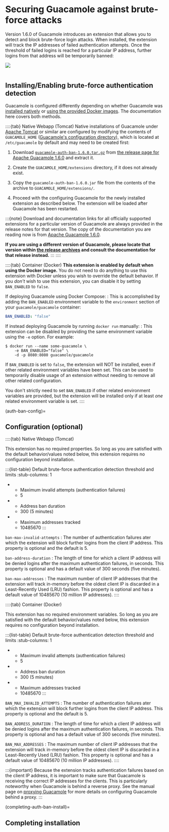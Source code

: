 Securing Guacamole against brute-force attacks
==============================================

Version 1.6.0 of Guacamole introduces an extension that allows you to detect
and block brute-force login attacks. When installed, the extension will track
the IP addresses of failed authentication attempts. Once the threshold of
failed logins is reached for a particular IP address, further logins from that
address will be temporarily banned:

![](images/too-many-failed-logins.png)

```{include} include/warn-config-changes.md
```

Installing/Enabling brute-force authentication detection
--------------------------------------------------------

Guacamole is configured differently depending on whether Guacamole was
[installed natively](installing-guacamole) or [using the provided Docker
images](guacamole-docker). The documentation here covers both methods.

::::{tab} Native Webapp (Tomcat)
Native installations of Guacamole under [Apache Tomcat](https://tomcat.apache.org/)
or similar are configured by modifying the contents of `GUACAMOLE_HOME`
([Guacamole's configuration directory](guacamole-home)), which is located at
`/etc/guacamole` by default and may need to be created first:
1. Download [`guacamole-auth-ban-1.6.0.tar.gz`](https://apache.org/dyn/closer.lua/guacamole/1.6.0/binary/guacamole-auth-ban-1.6.0.tar.gz?action=download) from [the release page for
   Apache Guacamole 1.6.0](https://guacamole.apache.org/releases/1.6.0)
   and extract it.

2. Create the `GUACAMOLE_HOME/extensions` directory, if it does not already
   exist.

3. Copy the `guacamole-auth-ban-1.6.0.jar` file from the contents of the
   archive to `GUACAMOLE_HOME/extensions/`.

4. Proceed with the configuring Guacamole for the newly installed extension as
   described below. The extension will be loaded after Guacamole has been
   restarted.

:::{note}
Download and documentation links for all officially supported extensions for a
particular version of Guacamole are always provided in the release notes for
that version. The copy of the documentation you are reading now is from [Apache
Guacamole 1.6.0](https://guacamole.apache.org/releases/1.6.0).

**If you are using a different version of Guacamole, please locate that version
within [the release archives](https://guacamole.apache.org/releases/) and
consult the documentation for that release instead.**
:::
::::

::::{tab} Container (Docker)
**This extension is enabled by default when using the Docker image.** You do
not need to do anything to use this extension with Docker unless you wish to
override the default behavior. If you _don't_ wish to use this extension, you
can disable it by setting `BAN_ENABLED` to `false`.

If deploying Guacamole using Docker Compose:
: This is accomplished by adding the `BAN_ENABLED` environment
  variable to the `environment` section of your `guacamole/guacamole` container:

  ```yaml
  BAN_ENABLED: "false"
  ```

If instead deploying Guacamole by running `docker run` manually:
: This extension can be disabled by providing the same environment variable
  using the `-e` option. For example:

  ```console
  $ docker run --name some-guacamole \
      -e BAN_ENABLED="false" \
      -d -p 8080:8080 guacamole/guacamole
  ```

If `BAN_ENABLED` is set to `false`, the extension will NOT be
installed, even if other related environment variables have been set. This can
be used to temporarily disable usage of an extension without needing to remove
all other related configuration.

You don't strictly need to set `BAN_ENABLED` if other related
environment variables are provided, but the extension will be installed only if
at least _one_ related environment variable is set.
::::

(auth-ban-config)=

Configuration (optional)
------------------------

::::{tab} Native Webapp (Tomcat)

This extension has no required properties. So long as you are satisfied
with the default behavior/values noted below, this extension requires no
configuration beyond installation.

:::{list-table} Default brute-force authentication detection threshold and limits
:stub-columns: 1
* - Maximum invalid attempts (authentication failures)
  - 5
* - Address ban duration
  - 300 (5 minutes)
* - Maximum addresses tracked
  - 10485670
:::



`ban-max-invalid-attempts`
: The number of authentication failures ater which the extension will block
  further logins from the client IP address. This property is optional and
  the default is 5.

`ban-address-duration`
: The length of time for which a client IP address will be denied logins
  after the maximum authentication failures, in seconds. This property is
  optional and has a default value of 300 seconds (five minutes).

`ban-max-addresses`
: The maximum number of client IP addresses that the extension will track
  in-memory before the oldest client IP is discarded in a Least-Recently
  Used (LRU) fashion. This property is optional and has a default value
  of 10485670 (10 million IP addresses).
::::

::::{tab} Container (Docker)

This extension has no required environment variables. So long as you are satisfied
with the default behavior/values noted below, this extension requires no
configuration beyond installation.

:::{list-table} Default brute-force authentication detection threshold and limits
:stub-columns: 1
* - Maximum invalid attempts (authentication failures)
  - 5
* - Address ban duration
  - 300 (5 minutes)
* - Maximum addresses tracked
  - 10485670
:::



`BAN_MAX_INVALID_ATTEMPTS`
: The number of authentication failures ater which the extension will block
  further logins from the client IP address. This property is optional and
  the default is 5.

`BAN_ADDRESS_DURATION`
: The length of time for which a client IP address will be denied logins
  after the maximum authentication failures, in seconds. This property is
  optional and has a default value of 300 seconds (five minutes).

`BAN_MAX_ADDRESSES`
: The maximum number of client IP addresses that the extension will track
  in-memory before the oldest client IP is discarded in a Least-Recently
  Used (LRU) fashion. This property is optional and has a default value
  of 10485670 (10 million IP addresses).
::::

:::{important}
Because the extension tracks authentication failures based on the client
IP address, it is important to make sure that Guacamole is receiving the
correct IP addresses for the clients. This is particularly noteworthy
when Guacamole is behind a reverse proxy. See the manual page on
[proxying Guacamole](reverse-proxy) for more details on configuring
Guacamole behind a proxy.
:::

(completing-auth-ban-install)=

Completing installation
-----------------------

```{include} include/ext-completing.md
```
